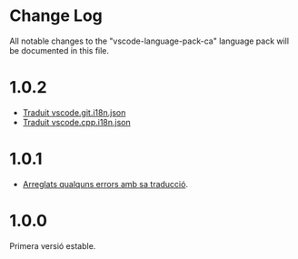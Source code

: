 # Change Log
All notable changes to the "vscode-language-pack-ca" language pack will be documented in this file.

# 1.0.2

- [Traduit vscode.git.i18n.json](https://github.com/aitor-gomila/vscode-language-pack-ca/pull/1)
- [Traduit vscode.cpp.i18n.json](https://github.com/aitor-gomila/vscode-language-pack-ca/pull/2)

# 1.0.1

- [Arreglats qualquns errors amb sa traducció](https://github.com/aitor-gomila/vscode-language-pack-ca/commit/7ea16e7143e98c07d22c70ded327e57a0bdbc870).

# 1.0.0

Primera versió estable.